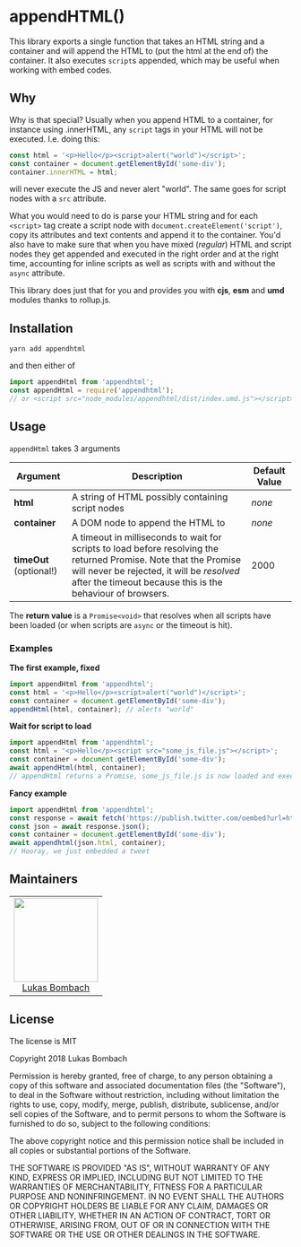 # appendHTML()

This library exports a single function that takes an HTML string and a container and will append the HTML to 
(put the html at the end of) the container. It also executes `script`s appended, which may be useful when
working with embed codes.

## Why

Why is that special? Usually when you append HTML to a container, for instance using .innerHTML, any `script`
tags in your HTML will not be executed. I.e. doing this:

```js
const html = '<p>Hello</p><script>alert("world")</script>'; 
const container = document.getElementById('some-div');
container.innerHTML = html;
```

will never execute the JS and never alert "world". The same goes for script nodes with a `src` attribute.

What you would need to do is parse your HTML string and for each `<script>` tag create a script node with 
`document.createElement('script')`, copy its attributes and text contents and append it to the container.
You'd also have to make sure that when you have mixed (_regular_) HTML and script nodes they get appended
and executed in the right order and at the right time, accounting for inline scripts as well as scripts
with and without the `async` attribute.

This library does just that for you and provides you with **cjs**, **esm** and **umd** modules thanks to
rollup.js.

## Installation

```
yarn add appendhtml
```

and then either of

```js
import appendHtml from 'appendhtml';
const appendHtml = require('appendhtml');
// or <script src="node_modules/appendhtml/dist/index.umd.js"></script> which gives you a global function appendHtml
```

## Usage

`appendHtml` takes 3 arguments

| Argument | Description | Default Value |
| -------- | ----------- | ------------- |
| **html** | A string of HTML possibly containing script nodes | _none_ |
| **container** | A DOM node to append the HTML to | _none_ |
| **timeOut** (optional!) | A timeout in milliseconds to wait for scripts to load before resolving the returned Promise. Note that the Promise will never be rejected, it will be _resolved_ after the timeout because this is the behaviour of browsers. | 2000 |


The **return value** is a `Promise<void>` that resolves when all scripts have been loaded (or when scripts are `async` or the timeout is hit).

### Examples

**The first example, fixed**
```js
import appendHtml from 'appendhtml';
const html = '<p>Hello</p><script>alert("world")</script>'; 
const container = document.getElementById('some-div');
appendHtml(html, container); // alerts "world"
```

**Wait for script to load**
```js
import appendHtml from 'appendhtml';
const html = '<p>Hello</p><script src="some_js_file.js"></script>'; 
const container = document.getElementById('some-div');
await appendHtml(html, container);
// appendHtml returns a Promise, some_js_file.js is now loaded and executed (note the await)
```

**Fancy example**
```js
import appendHtml from 'appendhtml';
const response = await fetch('https://publish.twitter.com/oembed?url=https://twitter.com/luke_schmuke/status/766775290404233217');
const json = await response.json();
const container = document.getElementById('some-div');
await appendhtml(json.html, container);
// Hooray, we just embedded a tweet
```

## Maintainers

<table>
  <tbody>
    <tr>
      <td align="center">
        <a href="https://github.com/LukasBombach">
          <img width="150" height="150" src="https://github.com/LukasBombach.png?v=3&s=150">
          </br>
          Lukas Bombach
        </a>
      </td>
    </tr>
  <tbody>
</table>


## License

The license is MIT

Copyright 2018 Lukas Bombach

Permission is hereby granted, free of charge, to any person obtaining a copy of this software and associated documentation files (the "Software"), to deal in the Software without restriction, including without limitation the rights to use, copy, modify, merge, publish, distribute, sublicense, and/or sell copies of the Software, and to permit persons to whom the Software is furnished to do so, subject to the following conditions:

The above copyright notice and this permission notice shall be included in all copies or substantial portions of the Software.

THE SOFTWARE IS PROVIDED "AS IS", WITHOUT WARRANTY OF ANY KIND, EXPRESS OR IMPLIED, INCLUDING BUT NOT LIMITED TO THE WARRANTIES OF MERCHANTABILITY, FITNESS FOR A PARTICULAR PURPOSE AND NONINFRINGEMENT. IN NO EVENT SHALL THE AUTHORS OR COPYRIGHT HOLDERS BE LIABLE FOR ANY CLAIM, DAMAGES OR OTHER LIABILITY, WHETHER IN AN ACTION OF CONTRACT, TORT OR OTHERWISE, ARISING FROM, OUT OF OR IN CONNECTION WITH THE SOFTWARE OR THE USE OR OTHER DEALINGS IN THE SOFTWARE.

